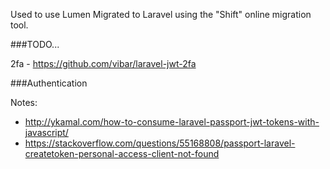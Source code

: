 Used to use Lumen
Migrated to Laravel using the "Shift" online migration tool.

###TODO...

2fa - https://github.com/vibar/laravel-jwt-2fa

###Authentication

Notes:
 - http://ykamal.com/how-to-consume-laravel-passport-jwt-tokens-with-javascript/
 - https://stackoverflow.com/questions/55168808/passport-laravel-createtoken-personal-access-client-not-found
